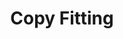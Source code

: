 ---
layout: home
title: "Copy Fitting"
description: |
  Copy fitting entails fitting the given content into a limited number of pages.
details: |
  Given a quantity of content, we'll learn to use a given amount of space on the page or on the screen to fit that content. 

  ## Hyphenation 

  Learn how to hyphenate rag-right copy and justified copy. 

  ## Widows & Orphans 

  How to fix widows and orphans. 

  ## Invisible Type 

  Manage line breaks, discretionary hyphens, various white spaces, etc... 
---